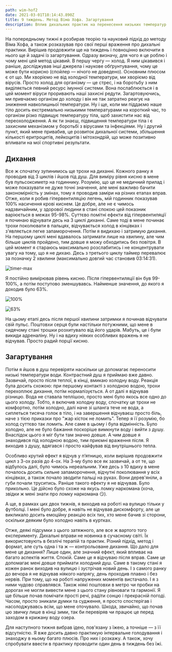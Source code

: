 ```yaml
---
path: wim-hof2
date: 2021-03-01T18:14:43.890Z
title: 9 тиждень. Метод Віма Хофа. Загартування
description: Вплив дихальних практик на перенесення низьких температур
---
```


На попередньому тижні я розбирав теорію та науковий підхід до методу Віма Хофа, а також розказував про свої перші враження про дихальні практики. Вирішив продовжити ще на тиждень і повноцінно включити в нього ще й задачі із загартування. Одразу визначу, для чого я це роблю і чому мені цей метод цікавий. В першу чергу — холод. Я ним цікавився і раніше, досліджував інші джерела і наукове обґрунтування, чому це може бути корисно (спойлер — нічого не доведено). Основним плюсом є от що. Ми хворіємо не від холодної температури, ми хворіємо від вірусів. Просто холод для організму — це стрес, і на боротьбу з ним виділяється певний ресурс імунної системи. Вона послаблюється і в цей момент віруси проривають наші захисні редути. Загартовуючись, ми привчаємо організм до холоду і він не так затратно реагує на зниження навколишньої температури. Ну і ще, коли ми піддаємо наше тіло досить екстремально низькими температурами на короткий час, то організм різко підвищує температуру тіла, щоб захистити нас від переохолодження. А як ти знаєш, підвищення температури тіла і є захисним механізмом у боротьбі з вірусами та інфекціями. Ну і другий пункт, який мене привабив, це розвиток дихальної системи, збільшення кількості еритроцитів, лейкоцитів і мітохондрій, що може позитивно впливати на мої спортивні результати.

## Дихання

Все ж спочатку зупинимось ще трохи на диханні. Кожного ранку я проводив від 3 циклів і йшов під душ. Для виміру рівня кисню в мене був пульсоксиметр на годиннику. Розумію, що це не медичний прилад і може показувати не дуже точні значення, але мені важливо бачити закономірність у змінах, тому я проводив заміри на різних етапах вправ. Отже, коли я робив гіпервентиляцію легень, мій годинник показував 100% насичення крові киснем. Це добре, але не є чимось надзвичайним, у здорової людини в стані спокою цей показник варіюється в межах 95-98%. Суттєво помітні ефекти від гіпервентиляції я починаю відчувати десь на 3 циклі диханні. Саме тоді в мене починає трохи поколювати в пальцях, відчувається холод в кінцівках і з'являється легке запаморочення. Потім я видихаю і затримую дихання. На першому циклі мені вдавалось затримати лише на хвилину, але чим більше циклів пройдено, тим довше я можу обходитись без повітря. В цей момент я стараюсь максимально розслабитись і не концентрувати увагу на тому, що я не дихаю. Десь з третього циклу таймер перевалює за позначку 2 хвилини (максимально довгий час становив 03:14:31).

![timer-max](../assets/photo_2021-03-01_20-58-32.jpg "timer-max")

Я постійно вимірював рівень кисню. Після гіпервентиляції він був 99-100%, а потім поступово зменшувавсь. Найменше значення, до якого я доходив було 63%.

![100%](../assets/photo_2021-03-01_20-59-03.jpg "100%")

![63%](../assets/photo_2021-03-01_20-58-49.jpg "63%")

На цьому етапі десь після першої хвилини затримки я починав відчувати свій пульс. Поштовхи серця були настільки потужними, що мене в сидячому стані трошки розхитувало від його ударів. Мабуть, це і були викиди адреналіну. Ну і на вдиху ніяких особливих вражень я не відчував. Просто радий порції кисню.

## Загартування

Потім я йшов в душ перевіряти наскільки це допомагає переносити низькі температури води. Контрастний душ я приймаю вже давно. Зазвичай, просто після теплої, в кінці, вмикаю холодну воду. Реакція була досить схожою: при першому контакті з холодною водою, трохи перехоплює дихання, потім нормалізується. А от далі я відчував різницю. Вода не ставала теплішою, просто мені було якось все одно до цього холоду. Тобто, я включив холодну воду, спочатку це трохи не комфортно, потім холодно, далі наче зі шланга тече не вода, а сиплеться тисяча голок в тіло, і на завершення відчуваєш просто біль, наче з тією приказки про "жар кісток не ломить". Тепер я її розумію, бо холод суттєво так ломить. Але саме в цьому і була відмінність. Було холодно, але не було бажання поскоріше вимкнути воду і вийти з душу. Внаслідок цього я міг бути там значно довше. А чим довше я знаходився під холодною водою, тим приємні враження після. Я виходив з душу, вдягався і просто кайфував від внутрішнього тепла.

Особливо крутий ефект я відчув у п’ятницю, коли вирішив продовжити цикл з 3-ох разів до 4-ох. На 3-му було все як зазвичай, а от те, що відбулось далі, було чимось нереальним. Уже десь з 10 вдиху в мене почалось досить сильне запаморочення, відчутні поколювання у всіх кінцівках, а також почало зводити пальці на руках. Вони дерев'яніли, а губи почали труситись. Раніше такого ефекту я не відчував. Було прикольно. Це дійсно було схоже на якусь ломку наркомана (хоча, звідки ж мені знати про ломку наркомана 😏).

А ще, в рамках цих двох тижнів, я виходив на роботі на вулицю тільки у футболці. І мені було добре, я навіть не відчував дискомфорту, але це викликало досить емоційну реакцію всіх тих, хто мене бачив зі сторони, оскільки деяким було холодно навіть в куртках.

Отже, деякі підсумки з цього затяжного, але все ж вартого того експерименту. Дихальні вправи не новинка в сучасному світі. Їх використовують в безлічі терапій та практик. Різний підхід, метод і формат, але суть одна і та ж — контрольоване дихання. Що дало для мене це дихання? Лише один, але значний ефект, який впливає на багато аспектів життя. Спокій. Саме це я відчуваю після вправ. Саме це допомагає мені довше приймати холодний душ. Саме в такому стані я кожен ранок виходив на вулицю і зустрічав новий день. І з самого ранку до вечора я не відчував ніякого напрягу, день проходив плавно і без нервів. При тому, що на роботі напружених моментів вистачало. І я з ними чудово справлявся. Також ніякі поштовхи в метро чи пробки на дорогах не могли вивести мене з цього стану рівноваги та гармонії. Я ще більше почав помічати прості речі, радіти сонцю і прекрасній погоді. Часом, просто зникали думки та судження, я просто спостерігав і насолоджувавсь всім, що мене оточувало. Шкода, звичайно, що почав цю звичку лише в кінці зими, так би перевіряв чи працює це перед заходом в крижану воду озера.

Для наступного тижня вибрав ідею, пов'язану з їжею, а точніше — з її відсутністю. Я вже досить давно практикую інтервальне голодування і знаходжу в ньому багато плюсів. Про них і розкажу. А також, хочу спробувати ввести в практику проводити один день в тиждень без їжі.
